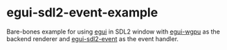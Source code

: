 # egui-sdl2-event-example

Bare-bones example for using [egui](https://github.com/emilk/egui) in SDL2 window
with [egui-wgpu](https://github.com/emilk/egui/tree/master/egui-wgpu) as the backend renderer
and [egui-sdl2-event](https://github.com/kaphula/egui-sdl2-event) as the event handler.